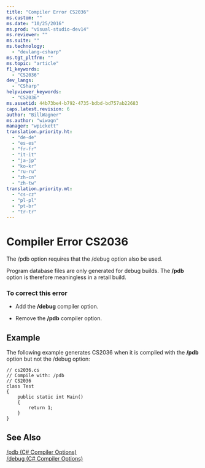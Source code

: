 ```yaml
---
title: "Compiler Error CS2036"
ms.custom: ""
ms.date: "10/25/2016"
ms.prod: "visual-studio-dev14"
ms.reviewer: ""
ms.suite: ""
ms.technology: 
  - "devlang-csharp"
ms.tgt_pltfrm: ""
ms.topic: "article"
f1_keywords: 
  - "CS2036"
dev_langs: 
  - "CSharp"
helpviewer_keywords: 
  - "CS2036"
ms.assetid: 44b73be4-b792-4735-bdbd-bd757ab22683
caps.latest.revision: 6
author: "BillWagner"
ms.author: "wiwagn"
manager: "wpickett"
translation.priority.ht: 
  - "de-de"
  - "es-es"
  - "fr-fr"
  - "it-it"
  - "ja-jp"
  - "ko-kr"
  - "ru-ru"
  - "zh-cn"
  - "zh-tw"
translation.priority.mt: 
  - "cs-cz"
  - "pl-pl"
  - "pt-br"
  - "tr-tr"
---
```

# Compiler Error CS2036
The /pdb option requires that the /debug option also be used.  
  
 Program database files are only generated for debug builds. The **/pdb** option is therefore meaningless in a retail build.  
  
### To correct this error  
  
-   Add the **/debug** compiler option.  
  
-   Remove the **/pdb** compiler option.  
  
## Example  
 The following example generates CS2036 when it is compiled with the **/pdb** option but not the /debug option:  
  
```  
// cs2036.cs  
// Compile with: /pdb  
// CS2036  
class Test  
{  
    public static int Main()  
    {  
        return 1;  
    }  
}  
```  
  
## See Also  
 [/pdb (C# Compiler Options)](../../csharp\language-reference\compiler-options/pdb-compiler-option.md)   
 [/debug (C# Compiler Options)](../../csharp\language-reference\compiler-options/debug-compiler-option.md)